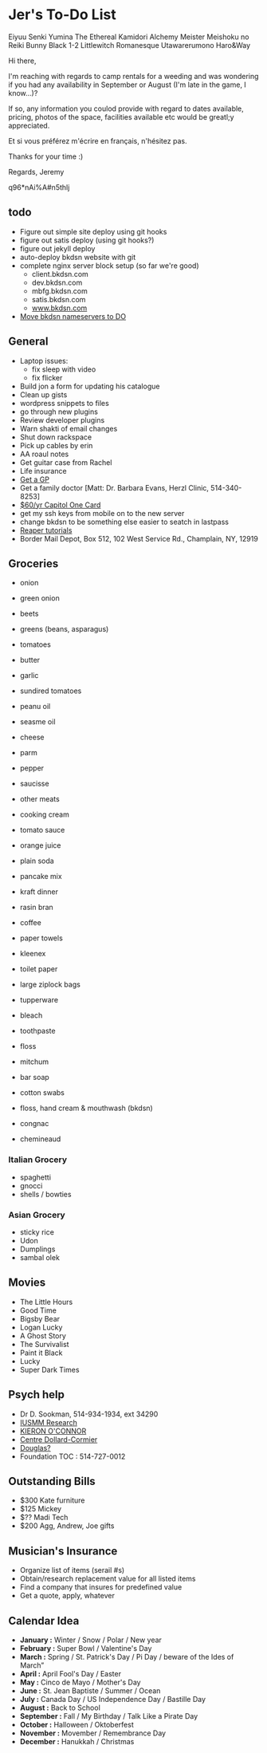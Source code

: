 # Jer's To-Do List

Eiyuu Senki
Yumina The Ethereal
Kamidori Alchemy Meister
Meishoku no Reiki
Bunny Black 1-2
Littlewitch Romanesque
Utawarerumono
Haro&Way

Hi there,

I'm reaching with regards to camp rentals for a weeding and was wondering if you had any availability in September or August (I'm late in the game, I know...)?

If so, any information you coulod provide with regard to dates available, pricing, photos of the space, facilities available etc would be greatl;y appreciated.

Et si vous préférez m'écrire en français, n'hésitez pas.

Thanks for your time :)

Regards,
Jeremy

q96*nAi%A#n5thlj

## todo

- Figure out simple site deploy using git hooks
- figure out satis deploy (using git hooks?)
- figure out jekyll deploy
- auto-deploy bkdsn website with git
- complete nginx server block setup (so far we're good)
  - client.bkdsn.com
  - dev.bkdsn.com
  - mbfg.bkdsn.com
  - satis.bkdsn.com
  - www.bkdsn.com
- [Move bkdsn nameservers to DO](https://www.digitalocean.com/community/tutorials/how-to-set-up-a-host-name-with-digitalocean)

## General

- Laptop issues:
  - fix sleep with video
  - fix flicker
- Build jon a form for updating his catalogue
- Clean up gists
- wordpress snippets to files
- go through new plugins
- Review developer plugins
- Warn shakti of email changes
- Shut down rackspace
- Pick up cables by erin
- AA roaul notes
- Get guitar case from Rachel
- Life insurance
- [Get a GP](http://gamf.gouv.qc.ca/index_en.html)
- Get a family doctor [Matt: Dr. Barbara Evans, Herzl Clinic, 514-340-8253]
- [$60/yr Capitol One Card](http://bit.ly/28Os44b)
- get my ssh keys from mobile on to the new server
- change bkdsn to be something else easier to seatch in lastpass
- [Reaper tutorials](http://www.kennymania.com/reaper-videos/)
- Border Mail Depot, Box 512, 102 West Service Rd., Champlain, NY, 12919

## Groceries

- onion
- green onion
- beets
- greens (beans, asparagus)
- tomatoes
- butter
- garlic
- sundired tomatoes
- peanu oil
- seasme oil
- cheese
- parm
- pepper
- saucisse
- other meats
- cooking cream
- tomato sauce
- orange juice
- plain soda
- pancake mix
- kraft dinner
- rasin bran
- coffee

- paper towels
- kleenex
- toilet paper
- large ziplock bags
- tupperware
- bleach
- toothpaste
- floss
- mitchum
- bar soap
- cotton swabs
- floss, hand cream & mouthwash (bkdsn)

- congnac
- chemineaud

### Italian Grocery

- spaghetti
- gnocci
- shells / bowties

### Asian Grocery

- sticky rice
- Udon
- Dumplings
- sambal olek

## Movies

- The Little Hours
- Good Time
- Bigsby Bear
- Logan Lucky
- A Ghost Story
- The Survivalist
- Paint it Black
- Lucky
- Super Dark Times

## Psych help

- Dr D. Sookman, 514-934-1934, ext 34290
- [IUSMM Research](http://www.iusmm.ca/research.html)
- [KIERON O'CONNOR](http://www.iusmm.ca/kieronoconnor.html)
- [Centre Dollard-Cormier](http://dependancemontreal.ca/programmes-et-services/adultes)
- [Douglas?](http://www.douglas.qc.ca/?locale=en)
- Foundation TOC : 514-727-0012

## Outstanding Bills

- $300 Kate furniture
- $125 Mickey
- $?? Madi Tech
- $200 Agg, Andrew, Joe gifts

## Musician's Insurance

- Organize list of items (serail #s)
- Obtain/research replacement value for all listed items
- Find a company that insures for predefined value
- Get a quote, apply, whatever

## Calendar Idea

- **January :** Winter / Snow / Polar / New year
- **February :** Super Bowl / Valentine's Day
- **March :** Spring / St. Patrick's Day / Pi Day / beware of the Ides of March”
- **April :** April Fool's Day / Easter
- **May :** Cinco de Mayo / Mother's Day
- **June :** St. Jean Baptiste / Summer / Ocean
- **July :** Canada Day / US Independence Day / Bastille Day
- **August :** Back to School
- **September :** Fall / My Birthday / Talk Like a Pirate Day
- **October :** Halloween / Oktoberfest
- **November :** Movember / Remembrance Day
- **December :** Hanukkah / Christmas
